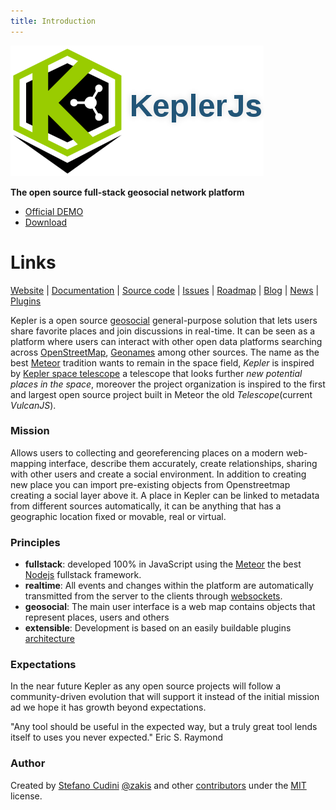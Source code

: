 ```yaml
---
title: Introduction
---
```


![KeplerJs](images/keplerjs.png) 

**The open source full-stack geosocial network platform**

* [Official DEMO](https://demo.keplerjs.io/)
* [Download](https://github.com/Keplerjs/Kepler/releases)

# Links

[Website](http://keplerjs.io/) | [Documentation](http://docs.keplerjs.io/) | [Source code](https://github.com/Keplerjs) | [Issues](https://waffle.io/Keplerjs/Kepler) | [Roadmap](https://trello.com/b/FBK72QEJ/keplerjs-roadmap) | [Blog](https://medium.com/keplerjs) | [News](https://twitter.com/Kepler_JS) | [Plugins](https://atmospherejs.com/keplerjs)

Kepler is a open source [geosocial](https://en.wikipedia.org/wiki/Geosocial_networking) general-purpose solution that lets users share favorite places and join discussions in real-time. It can be seen as a platform where users can interact with other open data platforms searching across [OpenStreetMap](http://www.openstreetmap.org/about), [Geonames](http://www.geonames.org/) among other sources.
The name as the best [Meteor](https://www.meteor.com/) tradition wants to remain in the space field, *Kepler* is inspired by [Kepler space telescope](https://en.wikipedia.org/wiki/Kepler_Mission) a telescope that looks further *new potential places in the space*, moreover the project organization is inspired to the first and largest open source project built in Meteor the old *Telescope*(current *VulcanJS*).

### Mission
Allows users to collecting and georeferencing places on a modern web-mapping interface, describe them accurately, create relationships, sharing with other users and create a social environment. In addition to creating new place you can import pre-existing objects from Openstreetmap creating a social layer above it.
A place in Kepler can be linked to metadata from different sources automatically, it can be anything that has a geographic location fixed or movable, real or virtual.

### Principles

* **fullstack**: developed 100% in JavaScript using the [Meteor](https://www.meteor.com/) the best [Nodejs](https://nodejs.org/) fullstack framework.
* **realtime**: All events and changes within the platform are automatically transmitted from the server to the clients through [websockets](https://developer.mozilla.org/en-US/docs/Web/API/WebSockets_API).
* **geosocial**: The main user interface is a web map contains objects that represent places, users and others
* **extensible**: Development is based on an easily buildable plugins [architecture](http://docs.keplerjs.io/architecture.html)


### Expectations
In the near future Kepler as any open source projects will follow a community-driven evolution that will support it instead of the initial mission ad we hope it has growth beyond expectations.

"Any tool should be useful in the expected way, but a truly great tool lends itself to uses you never expected."
Eric S. Raymond

### Author
Created by [Stefano Cudini](https://github.com/stefanocudini) [@zakis](http://twitter.com/zakis) and other [contributors](https://github.com/Keplerjs/Kepler/graphs/contributors) under the [MIT](http://opensource.org/licenses/MIT) license.

